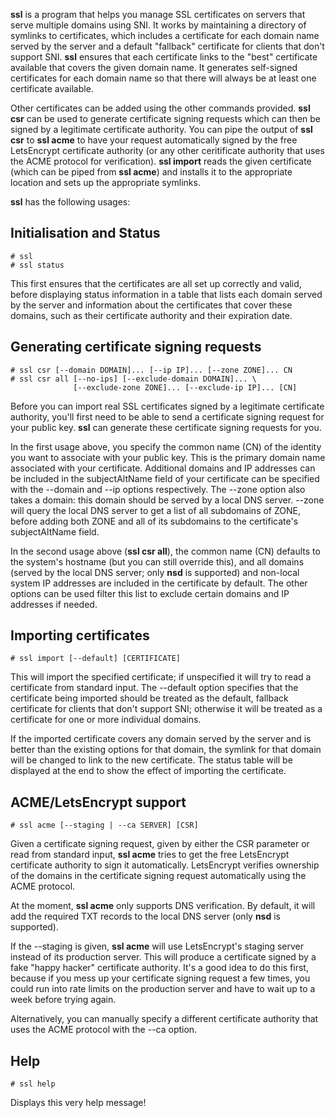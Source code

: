 **ssl** is a program that helps you manage SSL certificates on servers that serve
multiple domains using SNI. It works by maintaining a directory of symlinks to
certificates, which includes a certificate for each domain name served by the
server and a default "fallback" certificate for clients that don't support
SNI. **ssl** ensures that each certificate links to the "best" certificate
available that covers the given domain name. It generates self-signed
certificates for each domain name so that there will always be at least one
certificate available.

Other certificates can be added using the other commands provided. **ssl csr**
can be used to generate certificate signing requests which can then be signed
by a legitimate certificate authority. You can pipe the output of **ssl csr** to
**ssl acme** to have your request automatically signed by the free LetsEncrypt
certificate authority (or any other ceritificate authority that uses the ACME
protocol for verification). **ssl import** reads the given certificate (which can
be piped from **ssl acme**) and installs it to the appropriate location and sets
up the appropriate symlinks.

**ssl** has the following usages:

## Initialisation and Status

    # ssl
    # ssl status

This first ensures that the certificates are all set up correctly and valid,
before displaying status information in a table that lists each domain served
by the server and information about the certificates that cover these domains,
such as their certificate authority and their expiration date.

## Generating certificate signing requests

    # ssl csr [--domain DOMAIN]... [--ip IP]... [--zone ZONE]... CN
    # ssl csr all [--no-ips] [--exclude-domain DOMAIN]... \
                  [--exclude-zone ZONE]... [--exclude-ip IP]... [CN]

Before you can import real SSL certificates signed by a legitimate certificate
authority, you'll first need to be able to send a certificate signing request
for your public key. **ssl** can generate these certificate signing requests for
you.

In the first usage above, you specify the common name (CN) of the identity you
want to associate with your public key. This is the primary domain name
associated with your certificate. Additional domains and IP addresses can be
included in the subjectAltName field of your certificate can be specified with
the --domain and --ip options respectively. The --zone option also takes a
domain: this domain should be served by a local DNS server. --zone will query
the local DNS server to get a list of all subdomains of ZONE, before adding
both ZONE and all of its subdomains to the certificate's subjectAltName field.

In the second usage above (**ssl csr all**), the common name (CN) defaults to the
system's hostname (but you can still override this), and all domains (served
by the local DNS server; only **nsd** is supported) and non-local system IP
addresses are included in the certificate by default. The other options can be
used filter this list to exclude certain domains and IP addresses if needed.

## Importing certificates

    # ssl import [--default] [CERTIFICATE]

This will import the specified certificate; if unspecified it will try to read
a certificate from standard input. The --default option specifies that the
certificate being imported should be treated as the default, fallback
certificate for clients that don't support SNI; otherwise it will be treated
as a certificate for one or more individual domains.

If the imported certificate covers any domain served by the server and is
better than the existing options for that domain, the symlink for that domain
will be changed to link to the new certificate. The status table will be
displayed at the end to show the effect of importing the certificate.

## ACME/LetsEncrypt support

    # ssl acme [--staging | --ca SERVER] [CSR]

Given a certificate signing request, given by either the CSR parameter or read
from standard input, **ssl acme** tries to get the free LetsEncrypt certificate
authority to sign it automatically. LetsEncrypt verifies ownership of the
domains in the certificate signing request automatically using the ACME
protocol.

At the moment, **ssl acme** only supports DNS verification. By default, it will
add the required TXT records to the local DNS server (only **nsd** is supported).

If the --staging is given, **ssl acme** will use LetsEncrypt's staging server
instead of its production server. This will produce a certificate signed by a
fake "happy hacker" certificate authority. It's a good idea to do this first,
because if you mess up your certificate signing request a few times, you could
run into rate limits on the production server and have to wait up to a week
before trying again.

Alternatively, you can manually specify a different certificate authority that
uses the ACME protocol with the --ca option.

## Help

    # ssl help

Displays this very help message!